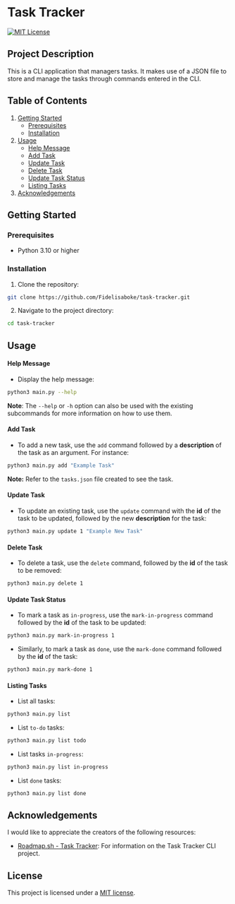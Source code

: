 # Task Tracker
[![MIT License][mit-shield]][mit-link]

[mit-shield]: https://img.shields.io/badge/License-MIT-blue.svg
[mit-link]: https://opensource.org/licenses/MIT

## Project Description
This is a CLI application that managers tasks. It makes use of a JSON file to store and manage the tasks through commands entered in the CLI.

## Table of Contents
1. [Getting Started](#getting-started)
    - [Prerequisites](#prerequisites)
    - [Installation](#installation)
2. [Usage](#usage)
    - [Help Message](#help-message)
    - [Add Task](#add-task)
    - [Update Task](#update-task)
    - [Delete Task](#delete-task)
    - [Update Task Status](#update-task-status)
    - [Listing Tasks](#listing-tasks)
3. [Acknowledgements](#acknowledgements)

## Getting Started
### Prerequisites
- Python 3.10 or higher

### Installation
1. Clone the repository:
```bash
git clone https://github.com/Fidelisaboke/task-tracker.git
```

2. Navigate to the project directory:
```bash
cd task-tracker
```

## Usage
#### Help Message
- Display the help message:
```bash
python3 main.py --help
```
**Note**: The `--help` or `-h` option can also be used with the existing subcommands for more information on how to use them.

#### Add Task
- To add a new task, use the `add` command followed by a **description** of the task as an argument. For instance:
```bash
python3 main.py add "Example Task"
```
**Note:** Refer to the `tasks.json` file created to see the task.

#### Update Task
- To update an existing task, use the `update` command with the **id** of the task to be updated, followed by the new **description** for the task:
```bash
python3 main.py update 1 "Example New Task"
```

#### Delete Task 
- To delete a task, use the `delete` command, followed by the **id** of the task to be removed:
```bash
python3 main.py delete 1
```

#### Update Task Status
- To mark a task as `in-progress`, use the `mark-in-progress` command followed by the **id** of the task to be updated:
```bash
python3 main.py mark-in-progress 1
```

- Similarly, to mark a task as `done`, use the `mark-done` command followed by the **id** of the task:
```bash
python3 main.py mark-done 1
```

#### Listing Tasks
- List all tasks:
```bash
python3 main.py list
```

- List `to-do` tasks:
```bash
python3 main.py list todo
```

- List tasks `in-progress`:
```bash
python3 main.py list in-progress
```

- List `done` tasks:
```bash
python3 main.py list done
```

## Acknowledgements
I would like to appreciate the creators of the following resources:
- [Roadmap.sh - Task Tracker](https://roadmap.sh/projects/task-tracker): For information on the Task Tracker CLI project.

## License
This project is licensed under a [MIT license](https://opensource.org/licenses/MIT).
